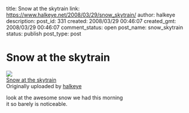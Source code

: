 title: Snow at the skytrain
link: https://www.halkeye.net/2008/03/29/snow_skytrain/
author: halkeye
description: 
post_id: 331
created: 2008/03/29 00:46:07
created_gmt: 2008/03/29 00:46:07
comment_status: open
post_name: snow_skytrain
status: publish
post_type: post

# Snow at the skytrain

![](http://farm4.static.flickr.com/3202/2370771978_aa6707554b_m.jpg)   
[Snow at the skytrain](http://www.flickr.com/photos/halkeye/2370771978/)   
Originally uploaded by [halkeye](http://www.flickr.com/people/halkeye/)

look at the awesome snow we had this morning  
it so barely is noticeable.